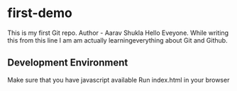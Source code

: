 # first-demo
This is my first Git repo.
Author - Aarav Shukla
Hello Eveyone. While writing this from this line I am am actually learningeverything about Git and Github.
## Development Environment
Make sure that you have javascript available 
Run index.html in your browser
